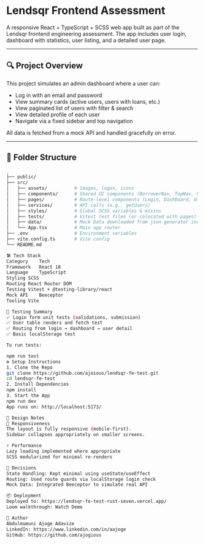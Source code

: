 # Lendsqr Frontend Assessment

A responsive React + TypeScript + SCSS web app built as part of the Lendsqr frontend engineering assessment. The app includes user login, dashboard with statistics, user listing, and a detailed user page.

---

## 🔍 Project Overview

This project simulates an admin dashboard where a user can:

- Log in with an email and password
- View summary cards (active users, users with loans, etc.)
- View paginated list of users with filter & search
- View detailed profile of each user
- Navigate via a fixed sidebar and top navigation

All data is fetched from a mock API and handled gracefully on error.

---

## 🧱 Folder Structure

```bash
.
├── public/
├── src/
│   ├── assets/          # Images, logos, icons
│   ├── components/      # Shared UI components (BorrowerNav, TopNav, UserAccountTable, UserSummary, etc.)
│   ├── pages/           # Route-level components (Login, Dashboard, UserDetails)
│   ├── services/        # API calls (e.g., getUsers)
│   ├── styles/          # Global SCSS variables & mixins
│   ├── tests/           # Vitest test files (or colocated with pages)
│   ├── data/            # Mock Data downloaded from json generator incase the end point could not be reached
│   └── App.tsx          # Main app router
├── .env                 # Environment variables
├── vite.config.ts       # Vite config
└── README.md

🛠️ Tech Stack
Category	Tech
Framework	React 18
Language	TypeScript
Styling	SCSS
Routing	React Router DOM
Testing	Vitest + @testing-library/react
Mock API	Beeceptor
Tooling	Vite

🧪 Testing Summary
✅ Login form unit tests (validations, submission)
✅ User table renders and fetch test
✅ Routing from login → dashboard → user detail
✅ Basic localStorage test

To run tests:

npm run test
⚙️ Setup Instructions
1. Clone the Repo
git clone https://github.com/ajoious/lendsqr-fe-test.git
cd lendsqr-fe-test
2. Install Dependencies
npm install
3. Start the App
npm run dev
App runs on: http://localhost:5173/

🎨 Design Notes
🔄 Responsiveness
The layout is fully responsive (mobile-first).
Sidebar collapses appropriately on smaller screens.

⚡ Performance
Lazy loading implemented where appropriate
SCSS modularized for minimal re-renders

🧠 Decisions
State Handling: Kept minimal using useState/useEffect
Routing: Used route guards via localStorage login check
Mock Data: Integrated Beeceptor to simulate real API

📦 Deployment
Deployed to: https://lendsqr-fe-test-rust-seven.vercel.app/
Loom walkthrough: Watch Demo

🙋 Author
Abdulmumuni Ajoge Adavize
LinkedIn: https://www.linkedin.com/in/aajoge
GitHub: https://github.com/ajogious

```
